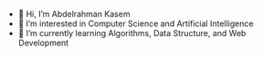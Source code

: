 - 👋 Hi, I’m Abdelrahman Kasem
- 👀 I’m interested in Computer Science and Artificial Intelligence
- 🌱 I’m currently learning Algorithms, Data Structure, and Web Development
